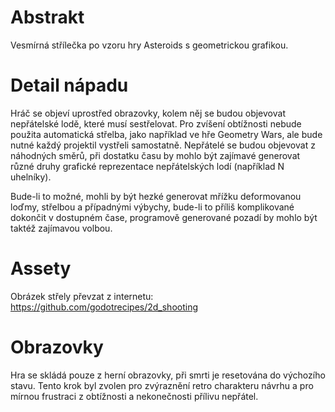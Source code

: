 # Abstrakt

Vesmírná střílečka po vzoru hry Asteroids s geometrickou grafikou.

# Detail nápadu

Hráč se objeví uprostřed obrazovky, kolem něj se budou objevovat nepřátelské
lodě, které musí sestřelovat. Pro zvíšení obtížnosti nebude použita automatická
střelba, jako například ve hře Geometry Wars, ale bude nutné každý projektil
vystřeli samostatně. Nepřátelé se budou objevovat z náhodných směrů, při
dostatku času by mohlo být zajímavé generovat různé druhy grafické reprezentace
nepřátelských lodí (například N uhelníky).

Bude-li to možné, mohli by být hezké generovat mřížku deformovanou loďmy,
střelbou a případnými výbychy, bude-li to příliš komplikované dokončit v dostupném
čase, programově generované pozadí by mohlo být taktéž zajímavou volbou.

# Assety

Obrázek střely převzat z internetu:
https://github.com/godotrecipes/2d_shooting

# Obrazovky

Hra se skládá pouze z herní obrazovky, při smrti je resetována do výchozího
stavu. Tento krok byl zvolen pro zvýraznění retro charakteru návrhu a pro
mírnou frustraci z obtížnosti a nekonečnosti přílivu nepřátel.
